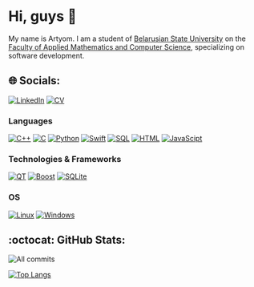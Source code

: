 # Hi, guys 👋

My name is Artyom.
I am a student of [Belarusian State University](https://bsu.by/en/) on the [Faculty of Applied Mathematics and Computer Science](https://fpmi.bsu.by/en/main.aspx), specializing on software development.


## 🌐 Socials:

[![LinkedIn](https://img.shields.io/badge/LinkedIn-%230077B5.svg?logo=linkedin&logoColor=white)](https://www.linkedin.com/in/artyom-shpakovski-1233b0251/) 
<a href="https://github.com/artyomshpakovski/Operating-Systems/blob/main/ArtyomShpakovskiCV.pdf">
        <img src="https://img.shields.io/badge/CV-blue?style=flat-square" alt="CV">
    </a>


### Languages
[![C++](https://img.shields.io/badge/c++-black?style=for-the-badge&logo=cplusplus)](https://github.com/artyomshpakovski)
[![C](https://img.shields.io/badge/c-black?style=for-the-badge&logo=c)](https://github.com/artyomshpakovski)
[![Python](https://img.shields.io/badge/python-black?style=for-the-badge&logo=python)](https://github.com/artyomshpakovski)
[![Swift](https://img.shields.io/badge/swift-black?style=for-the-badge&logo=swift)](https://github.com/artyomshpakovski)
[![SQL](https://img.shields.io/badge/sql-black?style=for-the-badge&logo=mysql)](https://github.com/artyomshpakovski)
[![HTML](https://img.shields.io/badge/html-black?style=for-the-badge&logo=html)](https://github.com/artyomshpakovski)
[![JavaScipt](https://img.shields.io/badge/JavaScipt-black?style=for-the-badge&logo=javascipt)](https://github.com/artyomshpakovski)

### Technologies & Frameworks
[![QT](https://img.shields.io/badge/QT-black?style=for-the-badge&logo=QT)](https://github.com/artyomshpakovski)
[![Boost](https://img.shields.io/badge/Boost-black?style=for-the-badge&logo=cplusplus)](https://github.com/artyomshpakovski)
[![SQLite](https://img.shields.io/badge/SQLite-black?style=for-the-badge&logo=SQLite)](https://github.com/artyomshpakovski)

### OS
[![Linux](https://img.shields.io/badge/linux-black?style=for-the-badge&logo=Linux)](https://github.com/Kiriller102)
[![Windows](https://img.shields.io/badge/Windows-black?style=for-the-badge&logo=Windows)](https://github.com/Kiriller102)

## :octocat: GitHub Stats:
<p align="center">
  
![All commits](https://github-readme-streak-stats.herokuapp.com/?user=artyomshpakovski&theme=transparent)

[![Top Langs](https://github-readme-stats.vercel.app/api/top-langs/?username=artyomshpakovski&theme=transparent)](https://github.com/anuraghazra/github-readme-stats)

</p>
